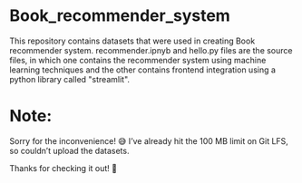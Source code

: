# Book_recommender_system

This repository contains datasets that were used in creating Book recommender system. recommender.ipnyb and hello.py files are the source files, in which one contains the recommender system using machine learning techniques and the other contains frontend integration using a python library called "streamlit". 

# Note:
Sorry for the inconvenience! 😅 I’ve already hit the 100 MB limit on Git LFS, so couldn’t upload the datasets.

Thanks for checking it out! 🚀
